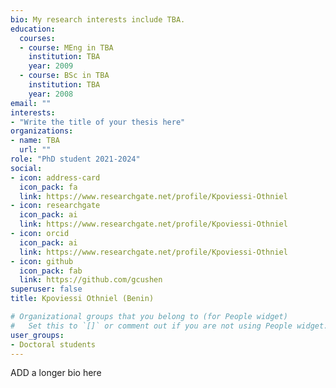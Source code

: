 ```yaml
---
bio: My research interests include TBA.
education:
  courses:
  - course: MEng in TBA
    institution: TBA
    year: 2009
  - course: BSc in TBA
    institution: TBA
    year: 2008
email: ""
interests:
- "Write the title of your thesis here"
organizations:
- name: TBA
  url: ""
role: "PhD student 2021-2024"
social:
- icon: address-card
  icon_pack: fa
  link: https://www.researchgate.net/profile/Kpoviessi-Othniel
- icon: researchgate
  icon_pack: ai
  link: https://www.researchgate.net/profile/Kpoviessi-Othniel
- icon: orcid
  icon_pack: ai
  link: https://www.researchgate.net/profile/Kpoviessi-Othniel
- icon: github
  icon_pack: fab
  link: https://github.com/gcushen
superuser: false
title: Kpoviessi Othniel (Benin)

# Organizational groups that you belong to (for People widget)
#   Set this to `[]` or comment out if you are not using People widget.
user_groups:
- Doctoral students
---
```


ADD a longer bio here
